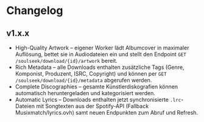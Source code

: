 # Changelog

## v1.x.x

- High-Quality Artwork – eigener Worker lädt Albumcover in maximaler Auflösung, bettet sie in Audiodateien ein und stellt den Endpoint `GET /soulseek/download/{id}/artwork` bereit.
- Rich Metadata – alle Downloads enthalten zusätzliche Tags (Genre, Komponist, Produzent, ISRC, Copyright) und können per `GET /soulseek/download/{id}/metadata` abgerufen werden.
- Complete Discographies – gesamte Künstlerdiskografien können automatisch heruntergeladen und kategorisiert werden.
- Automatic Lyrics – Downloads enthalten jetzt synchronisierte `.lrc`-Dateien mit Songtexten aus der Spotify-API (Fallback Musixmatch/lyrics.ovh) samt neuen Endpunkten zum Abruf und Refresh.
